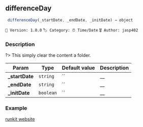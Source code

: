 ## differenceDay 

```javascript
 differenceDay(_startDate, _endDate, _initDate) ⇒ object  
``` 


`📢 Version: 1.0.0`  `🏷️ Category: ⏰ Time/Date` `🎖️ Author: jasp402` 

### Description 


?> This simply clear the content a folder. 


| Param | Type | Default value | Description |
| --- | --- | --- | --- |
| **_startDate** | `string` | `` | __ | 
| **_endDate** | `string` | `` | __ | 
| **_initDate** | `boolean` | `` | __ | 



### Example 


[runkit website](@example ':include :type=iframe width=100% height=100%')


